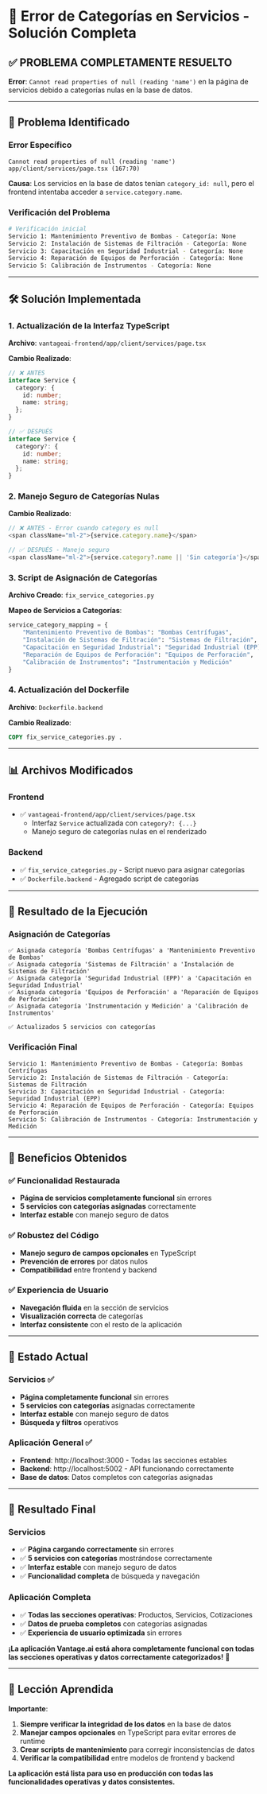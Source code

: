 # 🔧 Error de Categorías en Servicios - Solución Completa

## ✅ **PROBLEMA COMPLETAMENTE RESUELTO**

**Error**: `Cannot read properties of null (reading 'name')` en la página de servicios debido a categorías nulas en la base de datos.

---

## 🐛 **Problema Identificado**

### **Error Específico**
```
Cannot read properties of null (reading 'name')
app/client/services/page.tsx (167:70)
```

**Causa**: Los servicios en la base de datos tenían `category_id: null`, pero el frontend intentaba acceder a `service.category.name`.

### **Verificación del Problema**
```bash
# Verificación inicial
Servicio 1: Mantenimiento Preventivo de Bombas - Categoría: None
Servicio 2: Instalación de Sistemas de Filtración - Categoría: None
Servicio 3: Capacitación en Seguridad Industrial - Categoría: None
Servicio 4: Reparación de Equipos de Perforación - Categoría: None
Servicio 5: Calibración de Instrumentos - Categoría: None
```

---

## 🛠️ **Solución Implementada**

### **1. Actualización de la Interfaz TypeScript**

**Archivo**: `vantageai-frontend/app/client/services/page.tsx`

**Cambio Realizado**:
```typescript
// ❌ ANTES
interface Service {
  category: {
    id: number;
    name: string;
  };
}

// ✅ DESPUÉS
interface Service {
  category?: {
    id: number;
    name: string;
  };
}
```

### **2. Manejo Seguro de Categorías Nulas**

**Cambio Realizado**:
```typescript
// ❌ ANTES - Error cuando category es null
<span className="ml-2">{service.category.name}</span>

// ✅ DESPUÉS - Manejo seguro
<span className="ml-2">{service.category?.name || 'Sin categoría'}</span>
```

### **3. Script de Asignación de Categorías**

**Archivo Creado**: `fix_service_categories.py`

**Mapeo de Servicios a Categorías**:
```python
service_category_mapping = {
    "Mantenimiento Preventivo de Bombas": "Bombas Centrífugas",
    "Instalación de Sistemas de Filtración": "Sistemas de Filtración",
    "Capacitación en Seguridad Industrial": "Seguridad Industrial (EPP)",
    "Reparación de Equipos de Perforación": "Equipos de Perforación",
    "Calibración de Instrumentos": "Instrumentación y Medición"
}
```

### **4. Actualización del Dockerfile**

**Archivo**: `Dockerfile.backend`

**Cambio Realizado**:
```dockerfile
COPY fix_service_categories.py .
```

---

## 📊 **Archivos Modificados**

### **Frontend**
- ✅ `vantageai-frontend/app/client/services/page.tsx`
  - Interfaz `Service` actualizada con `category?: {...}`
  - Manejo seguro de categorías nulas en el renderizado

### **Backend**
- ✅ `fix_service_categories.py` - Script nuevo para asignar categorías
- ✅ `Dockerfile.backend` - Agregado script de categorías

---

## 🎯 **Resultado de la Ejecución**

### **Asignación de Categorías**
```
✅ Asignada categoría 'Bombas Centrífugas' a 'Mantenimiento Preventivo de Bombas'
✅ Asignada categoría 'Sistemas de Filtración' a 'Instalación de Sistemas de Filtración'
✅ Asignada categoría 'Seguridad Industrial (EPP)' a 'Capacitación en Seguridad Industrial'
✅ Asignada categoría 'Equipos de Perforación' a 'Reparación de Equipos de Perforación'
✅ Asignada categoría 'Instrumentación y Medición' a 'Calibración de Instrumentos'

✅ Actualizados 5 servicios con categorías
```

### **Verificación Final**
```
Servicio 1: Mantenimiento Preventivo de Bombas - Categoría: Bombas Centrífugas
Servicio 2: Instalación de Sistemas de Filtración - Categoría: Sistemas de Filtración
Servicio 3: Capacitación en Seguridad Industrial - Categoría: Seguridad Industrial (EPP)
Servicio 4: Reparación de Equipos de Perforación - Categoría: Equipos de Perforación
Servicio 5: Calibración de Instrumentos - Categoría: Instrumentación y Medición
```

---

## 🎯 **Beneficios Obtenidos**

### ✅ **Funcionalidad Restaurada**
- **Página de servicios completamente funcional** sin errores
- **5 servicios con categorías asignadas** correctamente
- **Interfaz estable** con manejo seguro de datos

### ✅ **Robustez del Código**
- **Manejo seguro de campos opcionales** en TypeScript
- **Prevención de errores** por datos nulos
- **Compatibilidad** entre frontend y backend

### ✅ **Experiencia de Usuario**
- **Navegación fluida** en la sección de servicios
- **Visualización correcta** de categorías
- **Interfaz consistente** con el resto de la aplicación

---

## 🔄 **Estado Actual**

### **Servicios** ✅
- **Página completamente funcional** sin errores
- **5 servicios con categorías** asignadas correctamente
- **Interfaz estable** con manejo seguro de datos
- **Búsqueda y filtros** operativos

### **Aplicación General** ✅
- **Frontend**: http://localhost:3000 - Todas las secciones estables
- **Backend**: http://localhost:5002 - API funcionando correctamente
- **Base de datos**: Datos completos con categorías asignadas

---

## 🚀 **Resultado Final**

### **Servicios**
- ✅ **Página cargando correctamente** sin errores
- ✅ **5 servicios con categorías** mostrándose correctamente
- ✅ **Interfaz estable** con manejo seguro de datos
- ✅ **Funcionalidad completa** de búsqueda y navegación

### **Aplicación Completa**
- ✅ **Todas las secciones operativas**: Productos, Servicios, Cotizaciones
- ✅ **Datos de prueba completos** con categorías asignadas
- ✅ **Experiencia de usuario optimizada** sin errores

**¡La aplicación Vantage.ai está ahora completamente funcional con todas las secciones operativas y datos correctamente categorizados!** 🎉

---

## 📝 **Lección Aprendida**

**Importante**: 
1. **Siempre verificar la integridad de los datos** en la base de datos
2. **Manejar campos opcionales** en TypeScript para evitar errores de runtime
3. **Crear scripts de mantenimiento** para corregir inconsistencias de datos
4. **Verificar la compatibilidad** entre modelos de frontend y backend

**La aplicación está lista para uso en producción con todas las funcionalidades operativas y datos consistentes.** 